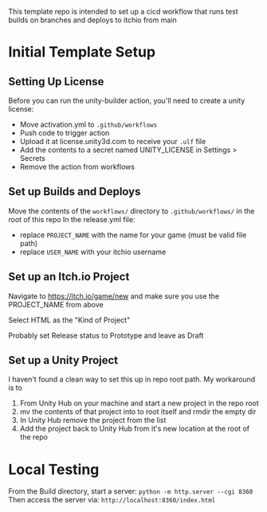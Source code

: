 This template repo is intended to set up a cicd workflow that
runs test builds on branches and deploys to itchio from main

Initial Template Setup
======================
Setting Up License
------------------
Before you can run the unity-builder action, you'll need to create a unity license:

- Move activation.yml to `.github/workflows`
- Push code to trigger action
- Upload it at license.unity3d.com to receive your `.ulf` file
- Add the contents to a secret named UNITY_LICENSE in Settings > Secrets
- Remove the action from workflows

Set up Builds and Deploys
-------------------------
Move the contents of the `workflows/` directory to `.github/workflows/` in
the root of this repo
In the release.yml file:
- replace `PROJECT_NAME` with the name for your game (must be valid file path)
- replace `USER_NAME` with your itchio username

Set up an Itch.io Project
-------------------------
Navigate to https://itch.io/game/new and make sure you use the PROJECT_NAME from above

Select HTML as the "Kind of Project"

Probably set Release status to Prototype and leave as Draft

Set up a Unity Project
----------------------
I haven't found a clean way to set this up in repo root path. My workaround is to

1) From Unity Hub on your machine and start a new project in the repo root
2) mv the contents of that project into to root itself and rmdir the empty dir
3) In Unity Hub remove the project from the list
4) Add the project back to Unity Hub from it's new location at the root of the repo


Local Testing
=============
From the Build directory, start a server: `python -m http.server --cgi 8360`
Then access the server via: `http://localhost:8360/index.html`
